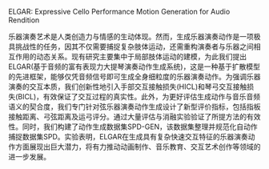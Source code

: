 ELGAR: Expressive Cello Performance Motion Generation for Audio Rendition

乐器演奏艺术是人类创造力与情感的生动体现。然而，生成乐器演奏动作是一项极具挑战性的任务，因其不仅需要捕捉复杂肢体运动，还需重构演奏者与乐器之间相互作用的动态关系。现有研究主要集中于局部肢体运动的建模，为此我们提出ELGAR(基于音频的富有表现力大提琴演奏动作生成系统)，这是一种基于扩散模型的先进框架，能够仅凭音频信号即可生成全身细粒度的乐器演奏动作。为强调乐器演奏的交互本质，我们创新性地引入手部交互接触损失(HICL)和琴弓交互接触损失(BICL)，有效保证了交互过程的真实性。此外，为更好评估生成动作与音乐音频语义的契合度，我们专门针对弦乐器演奏动作生成设计了新型评价指标，包括指板接触距离、弓弦距离及运弓评分。通过大量评估与消融实验验证了所提方法的有效性。同时，我们构建了动作生成数据集SPD-GEN，该数据集整理并规范化自动作捕捉数据集SPD。实验表明，ELGAR在生成具有复杂快速交互特征的乐器演奏动作方面展现出巨大潜力，将有力推动动画制作、音乐教育、交互艺术创作等领域的进一步发展。
